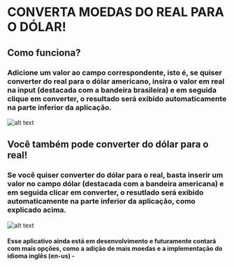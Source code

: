 # CONVERTA MOEDAS DO REAL PARA O DÓLAR!

## Como funciona?
### Adicione um valor ao campo correspondente, isto é, se quiser converter do real para o dólar americano, insira o valor em real na input (destacada com a bandeira brasileira) e em seguida clique em converter, o resultado será exibido automaticamente na parte inferior da aplicação.

![alt text](https://i.ibb.co/g953Mj7/2.png)

## Você também pode converter do dólar para o real!
### Se você quiser converter do dólar para o real, basta inserir um valor no campo dólar (destacada com a bandeira americana) e em seguida clicar em converter, o resutlado será exibido automaticamente na parte inferior da aplicação, como explicado acima.

![alt text](https://i.ibb.co/YcW7qyG/3.png)

#### Esse aplicativo ainda está em desenvolvimento e futuramente contará com mais opções, como a adição de mais moedas e a implementação do idioma inglês (en-us) -
